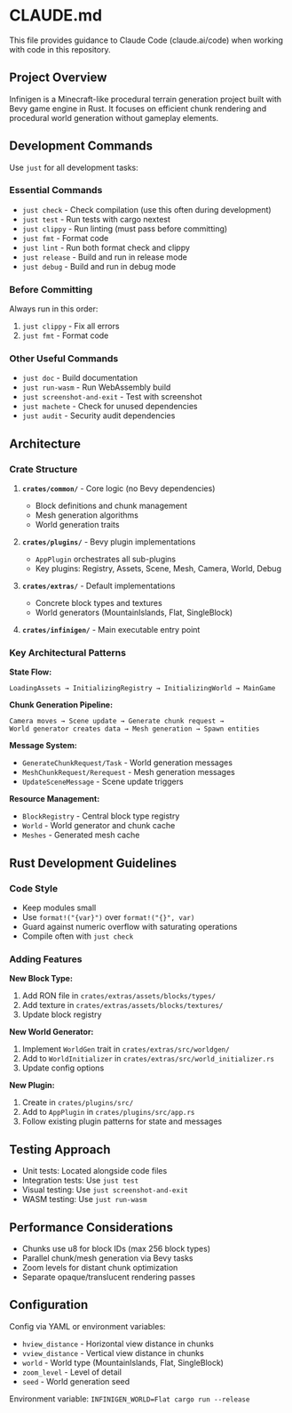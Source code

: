 # CLAUDE.md

This file provides guidance to Claude Code (claude.ai/code) when working with code in this repository.

## Project Overview

Infinigen is a Minecraft-like procedural terrain generation project built with Bevy game engine in Rust. It focuses on efficient chunk rendering and procedural world generation without gameplay elements.

## Development Commands

Use `just` for all development tasks:

### Essential Commands

- `just check` - Check compilation (use this often during development)
- `just test` - Run tests with cargo nextest
- `just clippy` - Run linting (must pass before committing)
- `just fmt` - Format code
- `just lint` - Run both format check and clippy
- `just release` - Build and run in release mode
- `just debug` - Build and run in debug mode

### Before Committing

Always run in this order:

1. `just clippy` - Fix all errors
2. `just fmt` - Format code

### Other Useful Commands

- `just doc` - Build documentation
- `just run-wasm` - Run WebAssembly build
- `just screenshot-and-exit` - Test with screenshot
- `just machete` - Check for unused dependencies
- `just audit` - Security audit dependencies

## Architecture

### Crate Structure

1. **`crates/common/`** - Core logic (no Bevy dependencies)

   - Block definitions and chunk management
   - Mesh generation algorithms
   - World generation traits

2. **`crates/plugins/`** - Bevy plugin implementations

   - `AppPlugin` orchestrates all sub-plugins
   - Key plugins: Registry, Assets, Scene, Mesh, Camera, World, Debug

3. **`crates/extras/`** - Default implementations

   - Concrete block types and textures
   - World generators (MountainIslands, Flat, SingleBlock)

4. **`crates/infinigen/`** - Main executable entry point

### Key Architectural Patterns

**State Flow:**

```
LoadingAssets → InitializingRegistry → InitializingWorld → MainGame
```

**Chunk Generation Pipeline:**

```
Camera moves → Scene update → Generate chunk request →
World generator creates data → Mesh generation → Spawn entities
```

**Message System:**

- `GenerateChunkRequest/Task` - World generation messages
- `MeshChunkRequest/Rerequest` - Mesh generation messages
- `UpdateSceneMessage` - Scene update triggers

**Resource Management:**

- `BlockRegistry` - Central block type registry
- `World` - World generator and chunk cache
- `Meshes` - Generated mesh cache

## Rust Development Guidelines

### Code Style

- Keep modules small
- Use `format!("{var}")` over `format!("{}", var)`
- Guard against numeric overflow with saturating operations
- Compile often with `just check`

### Adding Features

**New Block Type:**

1. Add RON file in `crates/extras/assets/blocks/types/`
2. Add texture in `crates/extras/assets/blocks/textures/`
3. Update block registry

**New World Generator:**

1. Implement `WorldGen` trait in `crates/extras/src/worldgen/`
2. Add to `WorldInitializer` in `crates/extras/src/world_initializer.rs`
3. Update config options

**New Plugin:**

1. Create in `crates/plugins/src/`
2. Add to `AppPlugin` in `crates/plugins/src/app.rs`
3. Follow existing plugin patterns for state and messages

## Testing Approach

- Unit tests: Located alongside code files
- Integration tests: Use `just test`
- Visual testing: Use `just screenshot-and-exit`
- WASM testing: Use `just run-wasm`

## Performance Considerations

- Chunks use u8 for block IDs (max 256 block types)
- Parallel chunk/mesh generation via Bevy tasks
- Zoom levels for distant chunk optimization
- Separate opaque/translucent rendering passes

## Configuration

Config via YAML or environment variables:

- `hview_distance` - Horizontal view distance in chunks
- `vview_distance` - Vertical view distance in chunks
- `world` - World type (MountainIslands, Flat, SingleBlock)
- `zoom_level` - Level of detail
- `seed` - World generation seed

Environment variable: `INFINIGEN_WORLD=Flat cargo run --release`
